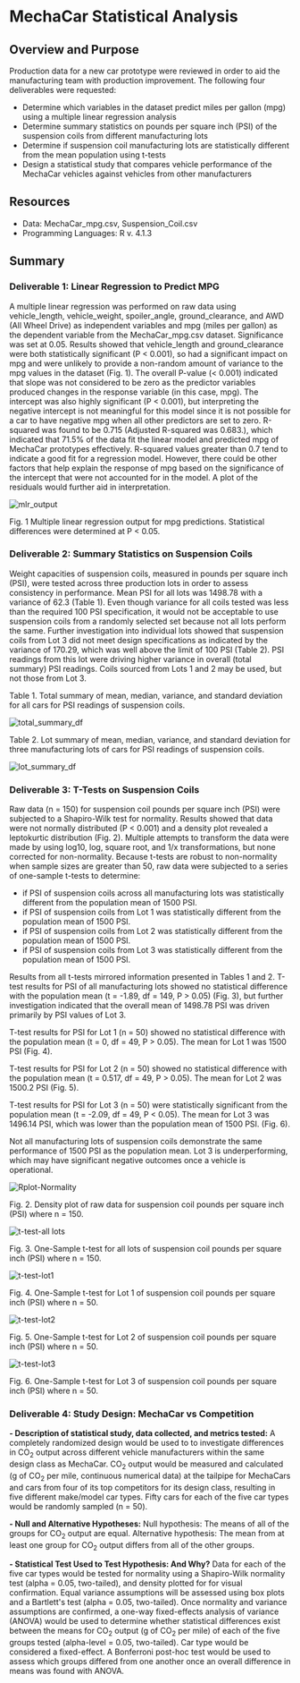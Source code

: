 # MechaCar Statistical Analysis
## Overview and Purpose
Production data for a new car prototype were reviewed in order to aid the manufacturing team with production improvement. The following four deliverables were requested:
- Determine which variables in the dataset predict miles per gallon (mpg) using a multiple linear regression analysis
- Determine summary statistics on pounds per square inch (PSI) of the suspension coils from different manufacturing lots
- Determine if suspension coil manufacturing lots are statistically different from the mean population using t-tests
- Design a statistical study that compares vehicle performance of the MechaCar vehicles against vehicles from other manufacturers

## Resources
- Data: MechaCar_mpg.csv, Suspension_Coil.csv
- Programming Languages: R v. 4.1.3

## Summary
### Deliverable 1: Linear Regression to Predict MPG
A multiple linear regression was performed on raw data using vehicle_length, vehicle_weight, spoiler_angle, ground_clearance, and AWD (All Wheel Drive) as independent variables and mpg (miles per gallon) as the dependent variable from the MechaCar_mpg.csv dataset. Significance was set at 0.05.  Results showed that vehicle_length and ground_clearance were both statistically significant  (P < 0.001), so had a significant impact on mpg and were unlikely to provide a non-random amount of variance to the mpg values in the dataset (Fig. 1). The overall P-value (< 0.001) indicated that slope was not considered to be zero as the predictor variables produced changes in the response variable (in this case, mpg). The intercept was also highly significant (P < 0.001), but interpreting the negative intercept is not meaningful for this model since it is not possible for a car to have negative mpg when all other predictors are set to zero. R-squared was found to be 0.715 (Adjusted R-squared was 0.683.), which indicated that 71.5% of the data fit the linear model and predicted mpg of MechaCar prototypes effectively. R-squared values greater than 0.7 tend to indicate a good fit for a regression model. However, there could be other factors that help explain the response of mpg based on the significance of the intercept that were not accounted for in the model. A plot of the residuals would further aid in interpretation.


![mlr_output](https://user-images.githubusercontent.com/95387273/160720457-baef765f-aa11-4957-9671-59ed8b63507f.png)

Fig. 1 Multiple linear regression output for mpg predictions. Statistical differences were determined at P < 0.05.


### Deliverable 2:  Summary Statistics on Suspension Coils
Weight capacities of suspension coils, measured in pounds per square inch (PSI), were tested across three production lots in order to assess consistency in performance. Mean PSI for all lots was 1498.78 with a variance of 62.3 (Table 1).  Even though variance for all coils tested was less than the required 100 PSI specification, it would not be acceptable to use suspension coils from a randomly selected set because not all lots perform the same.  Further investigation into individual lots showed that suspension coils from Lot 3 did not meet design specifications as indicated by the variance of 170.29, which was well above the limit of 100 PSI (Table 2). PSI readings from this lot were driving higher variance in overall (total summary) PSI readings.  Coils sourced from Lots 1 and 2 may be used, but not those from Lot 3.


Table 1.  Total summary of mean, median, variance, and standard deviation for all cars for PSI readings of suspension coils.

![total_summary_df](https://user-images.githubusercontent.com/95387273/160863100-09130db4-3e91-4547-8c68-5b18077bc9fa.png)

Table 2.  Lot summary of mean, median, variance, and standard deviation for three manufacturing lots of cars for PSI readings of suspension coils.

![lot_summary_df](https://user-images.githubusercontent.com/95387273/160863138-d2f3af2c-3d73-4a2c-a454-9d702dc402ec.png)


### Deliverable 3:  T-Tests on Suspension Coils
Raw data (n = 150) for suspension coil pounds per square inch (PSI) were subjected to a Shapiro-Wilk test for normality.  Results showed that data were not normally distributed (P < 0.001) and a density plot revealed a leptokurtic distribution (Fig. 2). Multiple attempts to transform the data were made by using log10, log, square root, and 1/x transformations, but none corrected for non-normality. Because t-tests are robust to non-normality when sample sizes are greater than 50, raw data were subjected to a series of one-sample t-tests to determine: 
- if PSI of suspension coils across all manufacturing lots was statistically different from the population mean of 1500 PSI.
- if PSI of suspension coils from Lot 1 was statistically different from the population mean of 1500 PSI.
- if PSI of suspension coils from Lot 2 was statistically different from the population mean of 1500 PSI.
- if PSI of suspension coils from Lot 3 was statistically different from the population mean of 1500 PSI.

Results from all t-tests mirrored information presented in Tables 1 and 2.  T-test results for PSI of all manufacturing lots showed no statistical difference with the population mean (t = -1.89, df = 149, P > 0.05) (Fig. 3), but further investigation indicated that the overall mean of 1498.78 PSI was driven primarily by PSI values of Lot 3.

T-test results for PSI for Lot 1 (n = 50) showed no statistical difference with the population mean (t = 0, df = 49, P > 0.05).  The mean for Lot 1 was 1500 PSI (Fig. 4).

T-test results for PSI for Lot 2 (n = 50) showed no statistical difference with the population mean (t = 0.517, df = 49, P > 0.05).  The mean for Lot 2 was 1500.2 PSI (Fig. 5). 

T-test results for PSI for Lot 3 (n = 50) were statistically significant from the population mean (t = -2.09, df = 49, P < 0.05). The mean for Lot 3 was 1496.14 PSI, which was lower than the population mean of 1500 PSI. (Fig. 6).

Not all manufacturing lots of suspension coils demonstrate the same performance of 1500 PSI as the population mean.  Lot 3 is underperforming, which may have significant negative outcomes once a vehicle is operational.


![Rplot-Normality](https://user-images.githubusercontent.com/95387273/161083243-6b55e7d1-c82c-4e05-9580-a6291a73e734.png)

Fig. 2. Density plot of raw data for suspension coil pounds per square inch (PSI) where n = 150.


![t-test-all lots](https://user-images.githubusercontent.com/95387273/161081944-579db09d-b1fe-4e8e-a12c-fd17c5c6a20c.png)

Fig. 3.  One-Sample t-test for all lots of suspension coil pounds per square inch (PSI) where n = 150.


![t-test-lot1](https://user-images.githubusercontent.com/95387273/161081974-3bd0a2d5-527e-44c1-912e-8c5da8ec9bc6.png)

Fig. 4.  One-Sample t-test for Lot 1 of suspension coil pounds per square inch (PSI) where n = 50.


![t-test-lot2](https://user-images.githubusercontent.com/95387273/161082000-86d668e1-475a-44f5-8b4f-92a6c3c3362d.png)

Fig. 5.  One-Sample t-test for Lot 2 of suspension coil pounds per square inch (PSI) where n = 50.


![t-test-lot3](https://user-images.githubusercontent.com/95387273/161082041-5af0d10e-84db-4181-9bd0-0af45dcf6332.png)

Fig. 6.  One-Sample t-test for Lot 3 of suspension coil pounds per square inch (PSI) where n = 50.



### Deliverable 4: Study Design:  MechaCar vs Competition
**- Description of statistical study, data collected, and metrics tested:**
A completely randomized design would be used to to investigate differences in CO<sub>2</sub> output across different vehicle manufacturers within the same design class as MechaCar. CO<sub>2</sub> output would be measured and calculated (g of CO<sub>2</sub> per mile, continuous numerical data) at the tailpipe for MechaCars and cars from four of its top competitors for its design class, resulting in five different make/model car types. Fifty cars for each of the five car types would be randomly sampled (n = 50).   

**- Null and Alternative Hypotheses:**
Null hypothesis: The means of all of the groups for CO<sub>2</sub> output are equal.
Alternative hypothesis: The mean from at least one group for CO<sub>2</sub> output differs from all of the other groups.

**- Statistical Test Used to Test Hypothesis: And Why?**
Data for each of the five car types would be tested for normality using a Shapiro-Wilk normality test (alpha = 0.05, two-tailed), and density plotted for for visual confirmation. Equal variance assumptions will be assessed using box plots and a Bartlett's test (alpha = 0.05, two-tailed).  Once normality and variance assumptions are confirmed, a one-way fixed-effects analysis of variance (ANOVA) would be used to determine whether statistical differences exist between the means for CO<sub>2</sub> output (g of CO<sub>2</sub> per mile) of each of the five groups tested (alpha-level = 0.05, two-tailed).  Car type would be considered a fixed-effect.  A Bonferroni post-hoc test would be used to assess which groups differed from one another once an overall difference in means was found with ANOVA.

